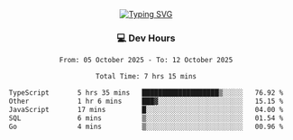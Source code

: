 
<div align="center">
  <a href="https://git.io/typing-svg"><img src="https://readme-typing-svg.demolab.com?font=Fira+Code&size=30&pause=1000&color=33F7F5&center=true&vCenter=true&width=435&lines=Hi+there+%F0%9F%91%8B+I+am+AirboZH+;Welcome+to+my+Github" alt="Typing SVG" /></a>

<h3>💻 Dev Hours</h3>
<!--START_SECTION:waka-->

```txt
From: 05 October 2025 - To: 12 October 2025

Total Time: 7 hrs 15 mins

TypeScript       5 hrs 35 mins   ███████████████████▒░░░░░   76.92 %
Other            1 hr 6 mins     ███▓░░░░░░░░░░░░░░░░░░░░░   15.15 %
JavaScript       17 mins         █░░░░░░░░░░░░░░░░░░░░░░░░   04.00 %
SQL              6 mins          ▒░░░░░░░░░░░░░░░░░░░░░░░░   01.54 %
Go               4 mins          ▒░░░░░░░░░░░░░░░░░░░░░░░░   00.96 %
```

<!--END_SECTION:waka-->
</div>  

